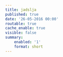 ```yaml
---
title: jadslja
published: true
date: '26-05-2016 00:00'
routable: true
cache_enable: true
visible: false
summary:
    enabled: '1'
    format: short
---
```


